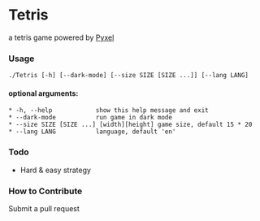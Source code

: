 # Tetris
a tetris game powered by [Pyxel](https://github.com/kitao/pyxel)

### Usage
```
./Tetris [-h] [--dark-mode] [--size SIZE [SIZE ...]] [--lang LANG]
```
#### optional arguments:
    * -h, --help            show this help message and exit
    * --dark-mode           run game in dark mode
    * --size SIZE [SIZE ...] [width][height] game size, default 15 * 20
    * --lang LANG           language, default 'en'

### Todo
* Hard & easy strategy

### How to Contribute
Submit a pull request
